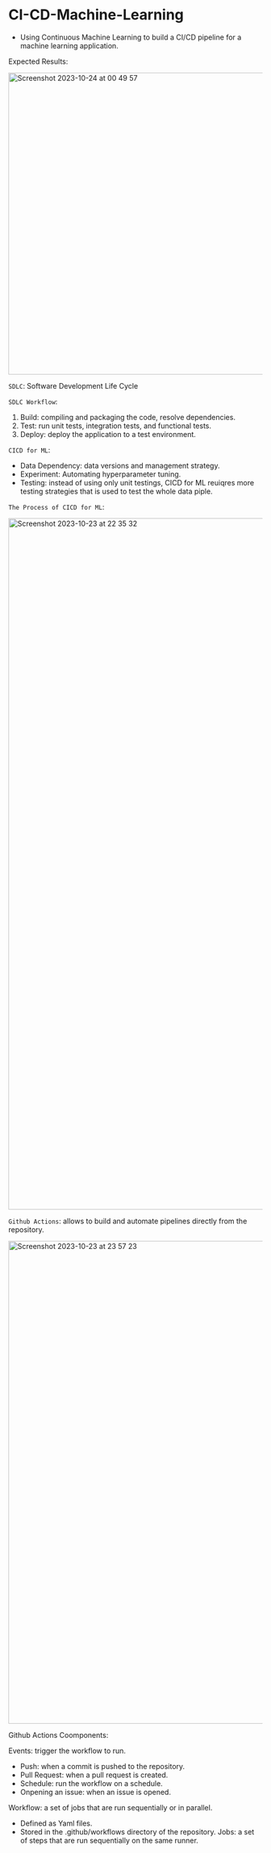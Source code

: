 # CI-CD-Machine-Learning

- Using Continuous Machine Learning to build a CI/CD pipeline for a machine learning application.

Expected Results:

<img width="599" alt="Screenshot 2023-10-24 at 00 49 57" src="https://github.com/andtr-2021/CI-CD-Machine-Learning/assets/79509067/a6fe0ba2-1a10-4da5-9510-b33592a5dc25">


`SDLC`: Software Development Life Cycle

`SDLC Workflow`:
1. Build: compiling and packaging the code, resolve dependencies.
2. Test: run unit tests, integration tests, and functional tests.
3. Deploy: deploy the application to a test environment.

`CICD for ML`:
- Data Dependency: data versions and management strategy.
- Experiment: Automating hyperparameter tuning.
- Testing: instead of using only unit testings, CICD for ML reuiqres more testing strategies that is used to test the whole data piple. 

`The Process of CICD for ML`:

<img width="1372" alt="Screenshot 2023-10-23 at 22 35 32" src="https://github.com/andtr-2021/CI-CD-Machine-Learning/assets/79509067/9d494378-5f12-4d8a-a763-170b2d28d021">

`Github Actions`: allows to build and automate pipelines directly from the repository.

<img width="958" alt="Screenshot 2023-10-23 at 23 57 23" src="https://github.com/andtr-2021/CI-CD-Machine-Learning/assets/79509067/2a951dd4-8454-4246-9495-9d94f4228ff3">

Github Actions Coomponents:

Events: trigger the workflow to run.
- Push: when a commit is pushed to the repository.
- Pull Request: when a pull request is created.
- Schedule: run the workflow on a schedule.
- Onpening an issue: when an issue is opened.

Workflow: a set of jobs that are run sequentially or in parallel.
- Defined as Yaml files.
- Stored in the .github/workflows directory of the repository.
Jobs: a set of steps that are run sequentially on the same runner.
